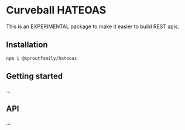 Curveball HATEOAS
=================

This is an EXPERIMENTAL package to make it easier to build REST apis.

Installation
------------

    npm i @sproutfamily/hateoas


Getting started
---------------

...

API
---

...

[1]: https://github.com/curveball/
